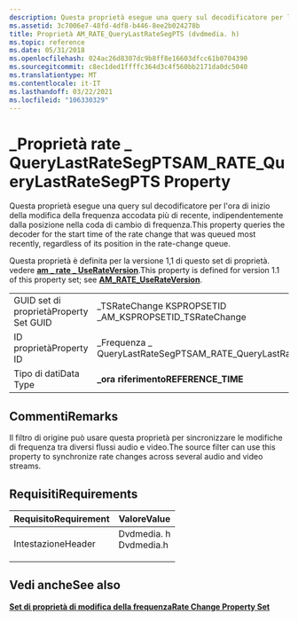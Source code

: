 ```yaml
---
description: Questa proprietà esegue una query sul decodificatore per l'ora di inizio della modifica della frequenza accodata più di recente, indipendentemente dalla posizione nella coda di cambio di frequenza.
ms.assetid: 3c7006e7-48fd-4df8-b446-8ee2b024278b
title: Proprietà AM_RATE_QueryLastRateSegPTS (dvdmedia. h)
ms.topic: reference
ms.date: 05/31/2018
ms.openlocfilehash: 024ac26d8307dc9b8ff8e16603dfcc61b0704390
ms.sourcegitcommit: c8ec1ded1ffffc364d3c4f560bb2171da0dc5040
ms.translationtype: MT
ms.contentlocale: it-IT
ms.lasthandoff: 03/22/2021
ms.locfileid: "106330329"
---
```

# <a name="am_rate_querylastratesegpts-property"></a><span data-ttu-id="33ec2-103">\_Proprietà rate \_ QueryLastRateSegPTS</span><span class="sxs-lookup"><span data-stu-id="33ec2-103">AM\_RATE\_QueryLastRateSegPTS Property</span></span>

<span data-ttu-id="33ec2-104">Questa proprietà esegue una query sul decodificatore per l'ora di inizio della modifica della frequenza accodata più di recente, indipendentemente dalla posizione nella coda di cambio di frequenza.</span><span class="sxs-lookup"><span data-stu-id="33ec2-104">This property queries the decoder for the start time of the rate change that was queued most recently, regardless of its position in the rate-change queue.</span></span>

<span data-ttu-id="33ec2-105">Questa proprietà è definita per la versione 1,1 di questo set di proprietà. vedere [**am \_ rate \_ UseRateVersion**](am-rate-userateversion-property.md).</span><span class="sxs-lookup"><span data-stu-id="33ec2-105">This property is defined for version 1.1 of this property set; see [**AM\_RATE\_UseRateVersion**](am-rate-userateversion-property.md).</span></span>



|                   |                               |
|-------------------|-------------------------------|
| <span data-ttu-id="33ec2-106">GUID set di proprietà</span><span class="sxs-lookup"><span data-stu-id="33ec2-106">Property Set GUID</span></span> | <span data-ttu-id="33ec2-107">\_TSRateChange KSPROPSETID \_</span><span class="sxs-lookup"><span data-stu-id="33ec2-107">AM\_KSPROPSETID\_TSRateChange</span></span> |
| <span data-ttu-id="33ec2-108">ID proprietà</span><span class="sxs-lookup"><span data-stu-id="33ec2-108">Property ID</span></span>       | <span data-ttu-id="33ec2-109">\_Frequenza \_ QueryLastRateSegPTS</span><span class="sxs-lookup"><span data-stu-id="33ec2-109">AM\_RATE\_QueryLastRateSegPTS</span></span> |
| <span data-ttu-id="33ec2-110">Tipo di dati</span><span class="sxs-lookup"><span data-stu-id="33ec2-110">Data Type</span></span>         | <span data-ttu-id="33ec2-111">**\_ora riferimento**</span><span class="sxs-lookup"><span data-stu-id="33ec2-111">**REFERENCE\_TIME**</span></span>           |



 

## <a name="remarks"></a><span data-ttu-id="33ec2-112">Commenti</span><span class="sxs-lookup"><span data-stu-id="33ec2-112">Remarks</span></span>

<span data-ttu-id="33ec2-113">Il filtro di origine può usare questa proprietà per sincronizzare le modifiche di frequenza tra diversi flussi audio e video.</span><span class="sxs-lookup"><span data-stu-id="33ec2-113">The source filter can use this property to synchronize rate changes across several audio and video streams.</span></span>

## <a name="requirements"></a><span data-ttu-id="33ec2-114">Requisiti</span><span class="sxs-lookup"><span data-stu-id="33ec2-114">Requirements</span></span>



| <span data-ttu-id="33ec2-115">Requisito</span><span class="sxs-lookup"><span data-stu-id="33ec2-115">Requirement</span></span> | <span data-ttu-id="33ec2-116">Valore</span><span class="sxs-lookup"><span data-stu-id="33ec2-116">Value</span></span> |
|-------------------|---------------------------------------------------------------------------------------|
| <span data-ttu-id="33ec2-117">Intestazione</span><span class="sxs-lookup"><span data-stu-id="33ec2-117">Header</span></span><br/> | <dl> <span data-ttu-id="33ec2-118"><dt>Dvdmedia. h</dt></span><span class="sxs-lookup"><span data-stu-id="33ec2-118"><dt>Dvdmedia.h</dt></span></span> </dl> |



## <a name="see-also"></a><span data-ttu-id="33ec2-119">Vedi anche</span><span class="sxs-lookup"><span data-stu-id="33ec2-119">See also</span></span>

<dl> <dt>

[<span data-ttu-id="33ec2-120">**Set di proprietà di modifica della frequenza**</span><span class="sxs-lookup"><span data-stu-id="33ec2-120">**Rate Change Property Set**</span></span>](rate-change-property-set.md)
</dt> </dl>

 

 




